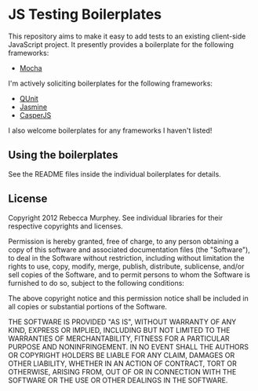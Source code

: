 # JS Testing Boilerplates

This repository aims to make it easy to add tests to an existing client-side JavaScript project. It presently provides a boilerplate for the following frameworks:

- [Mocha](http://mochajs.org/)

I'm actively soliciting boilerplates for the following frameworks:

- [QUnit](http://qunitjs.com/)
- [Jasmine](http://pivotal.github.com/jasmine/)
- [CasperJS](http://casperjs.org/)

I also welcome boilerplates for any frameworks I haven't listed!

## Using the boilerplates

See the README files inside the individual boilerplates for details.

## License

Copyright 2012 Rebecca Murphey. See individual libraries for their respective copyrights and licenses.

Permission is hereby granted, free of charge, to any person obtaining a copy of this software and associated documentation files (the "Software"), to deal in the Software without restriction, including without limitation the rights to use, copy, modify, merge, publish, distribute, sublicense, and/or sell copies of the Software, and to permit persons to whom the Software is furnished to do so, subject to the following conditions:

The above copyright notice and this permission notice shall be included in all copies or substantial portions of the Software.

THE SOFTWARE IS PROVIDED "AS IS", WITHOUT WARRANTY OF ANY KIND, EXPRESS OR IMPLIED, INCLUDING BUT NOT LIMITED TO THE WARRANTIES OF MERCHANTABILITY, FITNESS FOR A PARTICULAR PURPOSE AND NONINFRINGEMENT. IN NO EVENT SHALL THE AUTHORS OR COPYRIGHT HOLDERS BE LIABLE FOR ANY CLAIM, DAMAGES OR OTHER LIABILITY, WHETHER IN AN ACTION OF CONTRACT, TORT OR OTHERWISE, ARISING FROM, OUT OF OR IN CONNECTION WITH THE SOFTWARE OR THE USE OR OTHER DEALINGS IN THE SOFTWARE.
